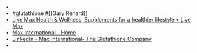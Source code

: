 -
- #glutathione #[[Gary Renard]]
- [Live Max Health & Wellness, Supplements for a healthier lifestyle • Live Max](https://www.livemax.com/)
- [Max International - Home](https://www.mymaxoffice.com/home/)
- [LinkedIn - Max International- The Glutathione Company](https://www.linkedin.com/company/max-international-the-glutathione-company/about/)
-